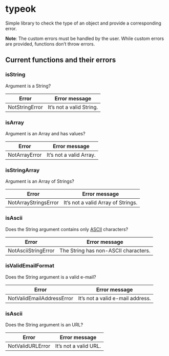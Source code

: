 # typeok
Simple library to check the type of an object and provide a corresponding error.

**Note**: The custom errors must be handled by the user. While custom errors are provided, functions don’t throw errors.

## Current functions and their errors

### isString
Argument is a String?

| Error          | Error message            |
|----------------|--------------------------|
| NotStringError | It’s not a valid String. |

### isArray
Argument is an Array and has values?

| Error         | Error message           |
|---------------|-------------------------|
| NotArrayError | It’s not a valid Array. |

### isStringArray
Argument is an Array of Strings?

| Error                | Error message                      |
|----------------------|------------------------------------|
| NotArrayStringsError | It’s not a valid Array of Strings. |

### isAscii
Does the String argument contains only [ASCII](https://en.wikipedia.org/wiki/ASCII/) characters? 

| Error               | Error message                        |
|---------------------|--------------------------------------|
| NotAsciiStringError | The String has non-ASCII characters. |


### isValidEmailFormat
Does the String argument is a valid e-mail?

| Error                     | Error message                    |
|---------------------------|----------------------------------|
| NotValidEmailAddressError | It’s not a valid e-mail address. |

### isAscii
Does the String argument is an URL?

| Error             | Error message         |
|-------------------|-----------------------|
| NotValidURLError | It’s not a valid URL. |
